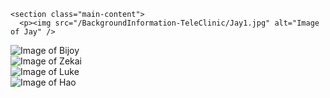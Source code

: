 <!DOCTYPE html>
<html lang="en-US">
  <head>
    <meta charset="UTF-8">

<!-- Begin Jekyll SEO tag v2.7.1 -->
<title>BackgroundInformation-TeleClinic</title>
<meta name="generator" content="Jekyll v3.9.0" />
<meta property="og:title" content="BackgroundInformation-TeleClinic" />
<meta property="og:locale" content="en_US" />
<link rel="canonical" href="https://bijoyh1.github.io/BackgroundInformation-TeleClinic/" />
<meta property="og:url" content="https://bijoyh1.github.io/BackgroundInformation-TeleClinic/" />
<meta property="og:site_name" content="BackgroundInformation-TeleClinic" />
<meta name="twitter:card" content="summary" />
<meta property="twitter:title" content="BackgroundInformation-TeleClinic" />
<script type="application/ld+json">
{"@type":"WebSite","headline":"BackgroundInformation-TeleClinic","url":"https://bijoyh1.github.io/BackgroundInformation-TeleClinic/","name":"BackgroundInformation-TeleClinic","@context":"https://schema.org"}</script>
<!-- End Jekyll SEO tag -->
    </section>

    <section class="main-content">
      <p><img src="/BackgroundInformation-TeleClinic/Jay1.jpg" alt="Image of Jay" />
       
<img src="/BackgroundInformation-TeleClinic/Jay.jpg" alt="" /><br />
<img src="/BackgroundInformation-TeleClinic/Bijoy1.jpg" alt="Image of Bijoy" />
<img src="/BackgroundInformation-TeleClinic/Bijoy.jpg" alt="" /><br />
<img src="/BackgroundInformation-TeleClinic/Zekai1.jpg" alt="Image of Zekai" />
<img src="/BackgroundInformation-TeleClinic/Zekai.jpg" alt="" /><br />
<img src="/BackgroundInformation-TeleClinic/Luke1.jpg" alt="Image of Luke" />
<img src="/BackgroundInformation-TeleClinic/Luke.jpg" alt="" /><br />
<img src="/BackgroundInformation-TeleClinic/Hao1.jpg" alt="Image of Hao" />
<img src="/BackgroundInformation-TeleClinic/Hao.jpg" alt="" /><br /></p>

    
  </body>
</html>
